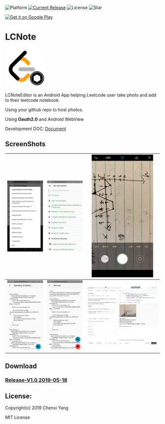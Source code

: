 ![Platform](https://img.shields.io/badge/platform-Android-green.svg?style=flat-square)
[![Current Release](https://img.shields.io/github/release/yangchenxi/LCNoteEditor.svg?style=flat-square)](https://github.com/yangchenxi/LCNoteEditor/releases)
![License](https://img.shields.io/github/license/yangchenxi/LCNoteEditor.svg?style=flat-square)
![Star](https://img.shields.io/github/stars/yangchenxi/LCNoteEditor.svg?style=social)

<a href='https://play.google.com/store/apps/details?id=net.chenxiy.lcnote&pcampaignid=MKT-Other-global-all-co-prtnr-py-PartBadge-Mar2515-1'><img alt='Get it on Google Play' src='https://play.google.com/intl/en/badges/images/generic/en_badge_web_generic.png' width=256/></a>

# LCNote

<img src="./art/lcnote.png" width="128" alt="logo">

LCNoteEditor is an Android App helping Leetcode user take photo and add to their leetcode notebook.

Using your github repo to host photos.

Using **Oauth2.0** and Android WebView

Development DOC: [Document](./DOC/API.md)


## ScreenShots

| <img src="./art/screenshot0.png" width="256" alt="logo">| <img src="./art/screenshot1.png" width="256" alt="logo">| <img src="./art/screenshot2.png" width="200" alt="logo">|
|:-------------------------:|:-------------------------:|:-------------------------:|
|<img src="./art/screenshot3.png" width="256" alt="logo"> |<img src="./art/screenshot4.png" width="256" alt="logo">|<img src="./art/screenshot5.png" width="512" alt="logo">|

## Download

### [Release-V1.0 2019-05-18](https://github.com/yangchenxi/LCNoteEditor/releases/download/1.0/app-release.apk)

## License:

Copyright(c) 2019 Chenxi Yang

MIT License


